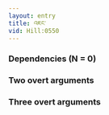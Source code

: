 ```yaml
---
layout: entry
title: འཇང་
vid: Hill:0550
---
```

### Dependencies (N = 0)


### Two overt arguments


### Three overt arguments
